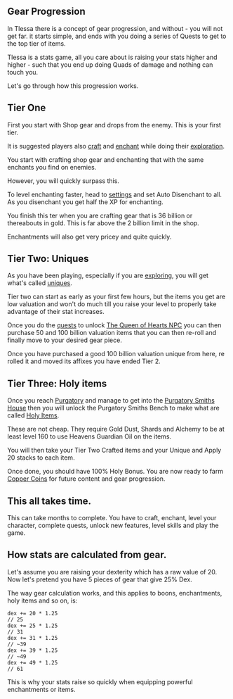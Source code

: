 ## Gear Progression

In Tlessa there is a concept of gear progression, and without - you will not get far. it starts simple, and ends with you doing a series of Quests to get to the top tier of items.

Tlessa is a stats game, all you care about is raising your stats higher and higher - such that you end up doing Quads of damage and nothing can touch you.

Let's go through how this progression works.

## Tier One

First you start with Shop gear and drops from the enemy. This is your first tier.

It is suggested players also [craft](/information/crafting) and [enchant](/information/enchanting) while doing their [exploration](/information/exploration).

You start with crafting shop gear and enchanting that with the same enchants you find on enemies.

However, you will quickly surpass this.

To level enchanting faster, head to [settings](/information/settings) and set Auto Disenchant to all.  As you disenchant you get half the XP for enchanting.

You finish this ter when you are crafting gear that is 36 billion or thereabouts in gold. This is far above the 2 billion limit in the shop.

Enchantments will also get very pricey and quite quickly.

## Tier Two: Uniques

As you have been playing, especially if you are [exploring](/information/exploration), you will get what's called [uniques](/information/random-enchants).

Tier two can start as early as your first few hours, but the items you get are low valuation and won't do much till you raise your level to properly take advantage of their stat increases.

Once you do the [quests](/information/quests) to unlock [The Queen of Hearts NPC](/information/npcs) you can then purchase 50 and 100 billion valuation items that you can then re-roll
and finally move to your desired gear piece.

Once you have purchased a good 100 billion valuation unique from here, re rolled it and moved its affixes you have ended Tier 2.

## Tier Three: Holy items

Once you reach [Purgatory](/information/planes) and manage to get into the [Purgatory Smiths House](/information/locations) then you will unlock the Purgatory Smiths Bench to make what are called
[Holy Items](/information/holy-items).

These are not cheap. They require Gold Dust, Shards and Alchemy to be at least level 160 to use Heavens Guardian Oil on the items.

You will then take your Tier Two Crafted items and your Unique and Apply 20 stacks to each item.

Once done, you should have 100% Holy Bonus. You are now ready to farm [Copper Coins](/information/currencies) for future content and gear progression.

## This all takes time.

This can take months to complete. You have to craft, enchant, level your character, complete quests, unlock new features, level skills and play the game.

## How stats are calculated from gear.

Let's assume you are raising your dexterity which has a raw value of 20. Now let's pretend you have 5 pieces of gear that give 25% Dex.

The way gear calculation works, and this applies to boons, enchantments, holy items and so on, is:

```
dex += 20 * 1.25
// 25
dex += 25 * 1.25
// 31
dex += 31 * 1.25
// ~39
dex += 39 * 1.25
// ~49
dex += 49 * 1.25
// 61
```

This is why your stats raise so quickly when equipping powerful enchantments or items.



